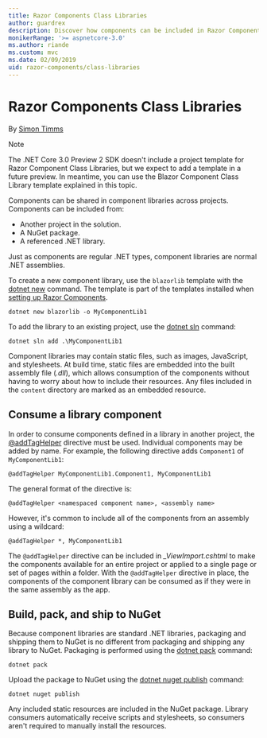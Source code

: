 ```yaml
---
title: Razor Components Class Libraries
author: guardrex
description: Discover how components can be included in Razor Components apps from an external component library.
monikerRange: '>= aspnetcore-3.0'
ms.author: riande
ms.custom: mvc
ms.date: 02/09/2019
uid: razor-components/class-libraries
---
```

# Razor Components Class Libraries

By [Simon Timms](https://github.com/stimms)

> [!NOTE]
> The .NET Core 3.0 Preview 2 SDK doesn't include a project template for Razor Component Class Libraries, but we expect to add a template in a future preview. In meantime, you can use the Blazor Component Class Library template explained in this topic.

Components can be shared in component libraries across projects. Components can be included from:

* Another project in the solution.
* A NuGet package.
* A referenced .NET library.

Just as components are regular .NET types, component libraries are normal .NET assemblies.

To create a new component library, use the `blazorlib` template with the [dotnet new](/dotnet/core/tools/dotnet-new) command. The template is part of the templates installed when [setting up Razor Components](xref:razor-components/get-started).

```console
dotnet new blazorlib -o MyComponentLib1
```

To add the library to an existing project, use the [dotnet sln](/dotnet/core/tools/dotnet-sln) command:

```console
dotnet sln add .\MyComponentLib1
```

Component libraries may contain static files, such as images, JavaScript, and stylesheets. At build time, static files are embedded into the built assembly file (*.dll*), which allows consumption of the components without having to worry about how to include their resources. Any files included in the `content` directory are marked as an embedded resource. 

## Consume a library component

In order to consume components defined in a library in another project, the [@addTagHelper](/aspnet/core/mvc/views/tag-helpers/intro#add-helper-label) directive must be used. Individual components may be added by name. For example, the following directive adds `Component1` of `MyComponentLib1`:

```cshtml
@addTagHelper MyComponentLib1.Component1, MyComponentLib1
```

The general format of the directive is:

```cshtml
@addTagHelper <namespaced component name>, <assembly name>
```

However, it's common to include all of the components from an assembly using a wildcard:

```cshtml
@addTagHelper *, MyComponentLib1
```

The `@addTagHelper` directive can be included in *_ViewImport.cshtml* to make the components available for an entire project or applied to a single page or set of pages within a folder. With the `@addTagHelper` directive in place, the components of the component library can be consumed as if they were in the same assembly as the app. 

## Build, pack, and ship to NuGet

Because component libraries are standard .NET libraries, packaging and shipping them to NuGet is no different from packaging and shipping any library to NuGet. Packaging is performed using the [dotnet pack](/dotnet/core/tools/dotnet-pack) command:

```console
dotnet pack
```

Upload the package to NuGet using the [dotnet nuget publish](/dotnet/core/tools/dotnet-nuget-push) command:

```console
dotnet nuget publish
```

Any included static resources are included in the NuGet package. Library consumers automatically receive scripts and stylesheets, so consumers aren't required to manually install the resources.
